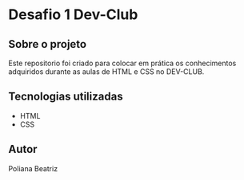 
# Desafio 1 Dev-Club

## Sobre o projeto
Este repositorio foi criado para colocar em prática os conhecimentos adquiridos durante as aulas
de HTML e CSS no DEV-CLUB.


## Tecnologias utilizadas
* HTML
* CSS

## Autor
Poliana Beatriz
